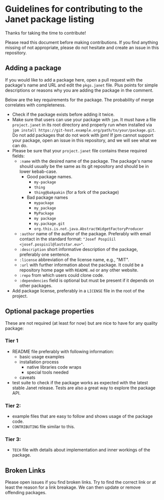 # Guidelines for contributing to the Janet package listing

Thanks for taking the time to contribute!

Please read this document before making contributions. If you find anything
missing of not appropriate, please do not hesitate and create an issue in this
repository.

## Adding a package

If you would like to add a package here, open a pull request with the
package's name and URL and edit the `pkgs.janet` file. Plus points for simple
descriptions or reasons why you are adding the package in the comment.

Below are the key requirements for the package. The
probability of merge correlates with completeness.

* Check if the package exists before adding it twice.
* Make sure that users can use your package with `jpm`. It must have a file
  `project.janet` in its root directory and properly run when installed via
  `jpm install https://git-host.example.org/path/to/your/package.git`. Do not add
  packages that do not work with jpm! If jpm cannot support your package,
  open an issue in this repository, and we will see what we can do.
* Please be sure that your `project.janet` file contains these required fields:
  * `:name` with the desired name of the package. The package's name should
  usually be the same as its git repository and should be in lower
  kebab-case.
    * Good package names.
      * `my-package`
      * `thing`
      * `thing@bakpakin` (for a fork of the package)
    * Bad package names
      * `mypackage`
      * `my_package`
      * `MyPackage`
      * `my package`
      * `my.package.git`
      * `org.this.is.not.java.AbstractWidgetFactoryProducer`
  *  `:author` name of the author of the package. Preferably with email contact
  in the standard format: `"Josef Pospíšil <josef.pospisil@laststar.eu>"`.
  * `:description` short informative description of the package, preferably one
  sentence.
  * `:license` abbreviation of the license name, e.g., "MIT".
  * `:url` with further information about the package. It could be a repository
  home page with `README.md` or any other website.
  * `:repo` from which users could clone code.
  * `:dependencies` field is optional but must be present if it depends on
  other packages.
* Add package license, preferably in a `LICENSE` file in the root of the
  project.


## Optional package properties

These are not required (at least for now) but are nice to have for any quality
package:

### Tier 1

* README file preferably with following information:
  * basic usage examples
  * installation process
    * native libraries code wraps
    * special tools needed
  * caveats
* test suite to check if the package works as expected with the latest stable
  Janet release. Tests are also a great way to explore the package API.

### Tier 2:

* example files that are easy to follow and shows usage of the package code.
* `CONTRIBUTING` file similar to this.

### Tier 3:

* `TECH` file with details about implementation and inner workings of the package.


## Broken Links

Please open issues if you find broken links. Try to find the correct link or at least
the reason for a link breakage. We can then update or remove offending packages.
